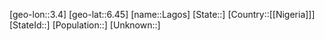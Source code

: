﻿---
location: [6.45,3.4]
type: City
tags:
- geo/City


SpocWebEntityId: 31784
isDeleted: false
confidential: public

---
[geo-lon::3.4]
[geo-lat::6.45]
[name::Lagos]
[State::]
[Country::[[Nigeria]]]
[StateId::]
[Population::]
[Unknown::]

